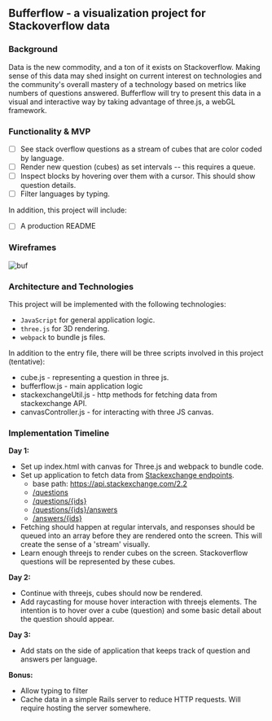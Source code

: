 ## Bufferflow - a visualization project for Stackoverflow data

### Background

Data is the new commodity, and a ton of it exists on Stackoverflow. Making sense of this data may shed insight on current interest on technologies and the community's overall mastery of a technology based on metrics like numbers of questions answered. Bufferflow will try to present this data in a visual and interactive way by taking advantage of three.js, a webGL framework.

### Functionality & MVP  

- [ ] See stack overflow questions as a stream of cubes that are color coded by language.
- [ ] Render new question (cubes) as set intervals -- this requires a queue.
- [ ] Inspect blocks by hovering over them with a cursor. This should show question details.
- [ ] Filter languages by typing.

In addition, this project will include:

- [ ] A production README

### Wireframes

![buf](https://raw.githubusercontent.com/sksea/i/master/bufferflow/bufferflow.png)

### Architecture and Technologies

This project will be implemented with the following technologies:

- `JavaScript` for general application logic.
- `three.js` for 3D rendering.
- `webpack` to bundle js files.

In addition to the entry file, there will be three scripts involved in this project (tentative):

- cube.js - representing a question in three js.
- bufferflow.js - main application logic
- stackexchangeUtil.js - http methods for fetching data from stackexchange API.
- canvasController.js - for interacting with three JS canvas.

### Implementation Timeline

**Day 1:**
- Set up index.html with canvas for Three.js and webpack to bundle code.  
- Set up application to fetch data from [Stackexchange endpoints](https://api.stackexchange.com/docs).
  - base path: https://api.stackexchange.com/2.2  
  - [/questions](https://api.stackexchange.com/docs/questions)  
  - [/questions/{ids}](https://api.stackexchange.com/docs/questions-by-ids)  
  - [/questions/{ids}/answers](https://api.stackexchange.com/docs/answers-on-questions)  
  - [/answers/{ids}](https://api.stackexchange.com/docs/answers-by-ids)
- Fetching should happen at regular intervals, and responses should be queued into an array before they are rendered onto the screen. This will create the sense of a 'stream' visually.
- Learn enough threejs to render cubes on the screen. Stackoverflow questions will be represented by these cubes.

**Day 2:**
- Continue with threejs, cubes should now be rendered.
- Add raycasting for mouse hover interaction with threejs elements. The intention is to hover over a cube (question) and some basic detail about the question should appear.

**Day 3:**
- Add stats on the side of application that keeps track of question and answers per language.

**Bonus:**
- Allow typing to filter 
- Cache data in a simple Rails server to reduce HTTP requests. Will require hosting the server somewhere.
